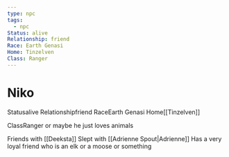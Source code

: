 ```yaml
---
type: npc
tags:
  - npc
Status: alive
Relationship: friend
Race: Earth Genasi
Home: Tinzelven
Class: Ranger
---
```


# Niko

<span class="dataview inline-field"><span class="inline-field-key">Status</span><span class="inline-field-value">alive</span></span>
<span class="dataview inline-field"><span class="inline-field-key">Relationship</span><span class="inline-field-value">friend</span></span>
<span class="dataview inline-field"><span class="inline-field-key">Race</span><span class="inline-field-value">Earth Genasi</span></span>
<span class="dataview inline-field"><span class="inline-field-key">Home</span><span class="inline-field-value">[[Tinzelven]]</span></span>

<span class="dataview inline-field"><span class="inline-field-key">Class</span><span class="inline-field-value">Ranger</span></span> or maybe he just loves animals

Friends with [[Deeksta]]
Slept with [[Adrienne Spout|Adrienne]]
Has a very loyal friend who is an elk or a moose or something

